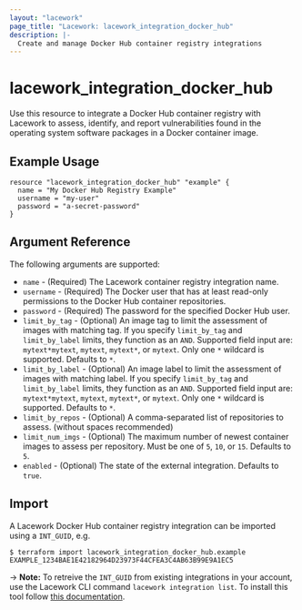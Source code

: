 ```yaml
---
layout: "lacework"
page_title: "Lacework: lacework_integration_docker_hub"
description: |-
  Create and manage Docker Hub container registry integrations
---
```


# lacework\_integration\_docker\_hub

Use this resource to integrate a Docker Hub container registry with Lacework to assess, identify,
and report vulnerabilities found in the operating system software packages in a Docker container
image.

## Example Usage

```hcl
resource "lacework_integration_docker_hub" "example" {
  name = "My Docker Hub Registry Example"
  username = "my-user"
  password = "a-secret-password"
}
```

## Argument Reference

The following arguments are supported:

* `name` - (Required) The Lacework container registry integration name.
* `username` - (Required) The Docker user that has at least read-only permissions to the Docker Hub container repositories.
* `password` - (Required) The password for the specified Docker Hub user.
* `limit_by_tag` - (Optional) An image tag to limit the assessment of images with matching tag. If you specify `limit_by_tag` and `limit_by_label` limits, they function as an `AND`. Supported field input are: `mytext*mytext`, `mytext`, `mytext*`, or `mytext`. Only one `*` wildcard is supported. Defaults to `*`.
* `limit_by_label` - (Optional) An image label to limit the assessment of images with matching label. If you specify `limit_by_tag` and `limit_by_label` limits, they function as an `AND`. Supported field input are: `mytext*mytext`, `mytext`, `mytext*`, or `mytext`. Only one `*` wildcard is supported. Defaults to `*`.
* `limit_by_repos` - (Optional) A comma-separated list of repositories to assess. (without spaces recommended)
* `limit_num_imgs` - (Optional) The maximum number of newest container images to assess per repository. Must be one of `5`, `10`, or `15`. Defaults to `5`.
* `enabled` - (Optional) The state of the external integration. Defaults to `true`.

## Import

A Lacework Docker Hub container registry integration can be imported using a `INT_GUID`, e.g.

```
$ terraform import lacework_integration_docker_hub.example EXAMPLE_1234BAE1E42182964D23973F44CFEA3C4AB63B99E9A1EC5
```
-> **Note:** To retreive the `INT_GUID` from existing integrations in your account, use the
	Lacework CLI command `lacework integration list`. To install this tool follow
	[this documentation](https://github.com/lacework/go-sdk/blob/master/cli/README.md).


